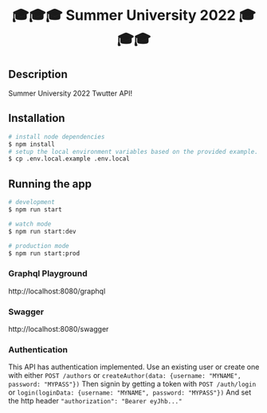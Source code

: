 <!-- <p align="center">
  <a href="http://nestjs.com/" target="blank"><img src="https://nestjs.com/img/logo-small.svg" width="200" alt="Nest Logo" /></a>
</p> -->

[circleci-image]: https://img.shields.io/circleci/build/github/nestjs/nest/master?token=abc123def456
[circleci-url]: https://circleci.com/gh/nestjs/nest

  <h1 align="center">🎓🎓🎓 Summer University 2022 🎓🎓🎓</p>

## Description

Summer University 2022 Twutter API!

## Installation

```bash
# install node dependencies
$ npm install
# setup the local environment variables based on the provided example.
$ cp .env.local.example .env.local
```

## Running the app

```bash
# development
$ npm run start

# watch mode
$ npm run start:dev

# production mode
$ npm run start:prod
```

### Graphql Playground

http://localhost:8080/graphql

### Swagger

http://localhost:8080/swagger

### Authentication

This API has authentication implemented.
Use an existing user or create one with either `POST /authors` or `createAuthor(data: {username: "MYNAME", password: "MYPASS"})`
Then signin by getting a token with `POST /auth/login` or `login(loginData: {username: "MYNAME", password: "MYPASS"})`
And set the http header `"authorization": "Bearer eyJhb..."`
